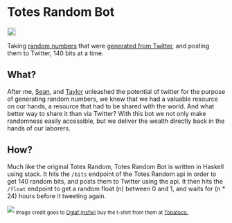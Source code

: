 Totes Random Bot
================
<a href='http://www.recurse.com' title='Made with love at the Recurse Center'><img src='https://cloud.githubusercontent.com/assets/2883345/11325206/336ea5f4-9150-11e5-9e90-d86ad31993d8.png' height='20px'/></a>

Taking [random numbers](http://www.totes-random.website/) that were [generated from Twitter](https://github.com/JKiely/Totes-Random), and posting them to Twitter, 140 bits at a time.

What?
-----
After me, [Sean](https://github.com/phasedchirp), and [Taylor](https://github.com/tayloraburgess) unleashed the potential of twitter for the purpose of generating random numbers, we knew that we had a valuable resource on our hands, a resource that had to be shared with the world. And what better way to share it than via Twitter? With this bot we not only make randomness easily accessible, but we deliver the wealth directly back in the hands of our laborers.

How?
----
Much like the original Totes Random, Totes Random Bot is written in Haskell using stack. It hits the `/bits` endpoint of the Totes Random api in order to get 140 random bits, and posts them to Twitter using the api. It then hits the `/float` endpoint to get a random float (n) between 0 and 1, and waits for (n * 24) hours before it tweeting again. 


<img src="http://www.jkiely.co.uk/images/ouroboros.jpg">
<sub>Image credit goes to <a href=http://oglaf.com/>Oglaf (nsfw)</a> buy the t-shirt from them at <a href=https://www.topatoco.com/merchant.mvc?Screen=PROD&Store_Code=TO&Product_Code=OG-OUROBOROS&Category_Code=OG>Topatoco.</a></sub>
